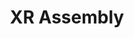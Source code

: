 ---
title: XR Assembly
description: XR Assembly
slides-link: https://docs.google.com/presentation/d/1ZU6XFAt_HEyu_zDBptTUUIb9nvY7vg5el1GtdM5wv14/edit?usp=sharing
vid-links:
- 648298477
- 648591999
vid-titles:
- XR Concepts and Application
- XR App
---